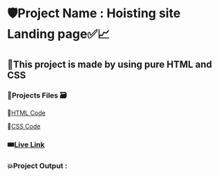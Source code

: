 # 🛡️Project Name : Hoisting site Landing page✅📈

## 🎯This project is made by using pure HTML and CSS 

### 📍Projects Files 🗃️

📌[HTML Code](./index.html)

📌[CSS Code](./CSS%20for%20this%20project/style.css)

### 🎟️[Live Link]() 

### 💥Project Output :  

